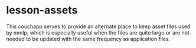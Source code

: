 # lesson-assets

This couchapp serves to provide an alternate place to keep asset files used by mmlp, which is especially useful when the files are quite large or are not needed to be updated with the same frequency as application files.